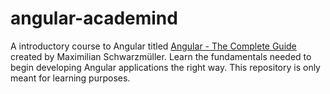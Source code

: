 # angular-academind

A introductory course to Angular titled [Angular - The Complete Guide](https://www.packtpub.com/product/angular-the-complete-guide-2021-edition-video/9781788998437) created by Maximilian Schwarzmüller. Learn the fundamentals needed to begin developing Angular applications the right way. This repository is only meant for learning purposes.